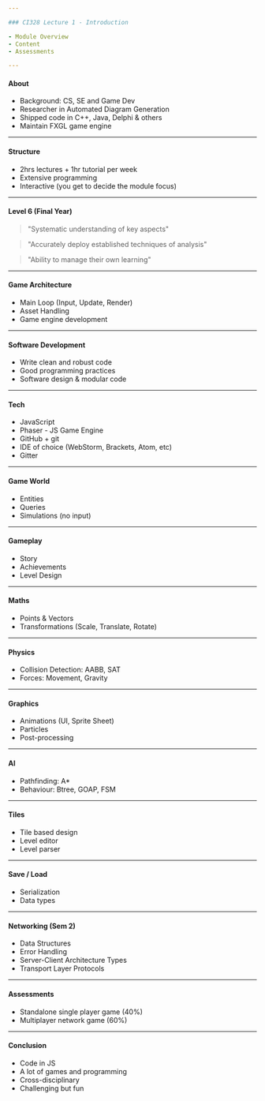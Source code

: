 ```yaml
---

### CI328 Lecture 1 - Introduction

- Module Overview
- Content
- Assessments

---
```


#### About

- Background: CS, SE and Game Dev
- Researcher in Automated Diagram Generation
- Shipped code in C++, Java, Delphi & others
- Maintain FXGL game engine 

---

#### Structure

- 2hrs lectures + 1hr tutorial per week
- Extensive programming
- Interactive (you get to decide the module focus)

---

#### Level 6 (Final Year)

> "Systematic understanding of key aspects"

> "Accurately deploy established techniques of analysis"

> "Ability to manage their own learning"

---

#### Game Architecture

- Main Loop (Input, Update, Render)
- Asset Handling
- Game engine development

---

#### Software Development

- Write clean and robust code
- Good programming practices
- Software design & modular code

---

#### Tech

- JavaScript
- Phaser - JS Game Engine
- GitHub + git
- IDE of choice (WebStorm, Brackets, Atom, etc)
- Gitter

---

#### Game World

- Entities
- Queries
- Simulations (no input)

---

#### Gameplay

- Story
- Achievements
- Level Design

---

#### Maths

- Points & Vectors
- Transformations (Scale, Translate, Rotate)

---

#### Physics

- Collision Detection: AABB, SAT
- Forces: Movement, Gravity

---

#### Graphics

- Animations (UI, Sprite Sheet)
- Particles
- Post-processing

---

#### AI

- Pathfinding: A*
- Behaviour: Btree, GOAP, FSM

---

#### Tiles

- Tile based design
- Level editor
- Level parser

---

#### Save / Load

- Serialization
- Data types

---

#### Networking (Sem 2)

- Data Structures
- Error Handling
- Server-Client Architecture Types
- Transport Layer Protocols

---

#### Assessments

- Standalone single player game (40%)
- Multiplayer network game (60%)

---

#### Conclusion

- Code in JS
- A lot of games and programming
- Cross-disciplinary
- Challenging but fun
